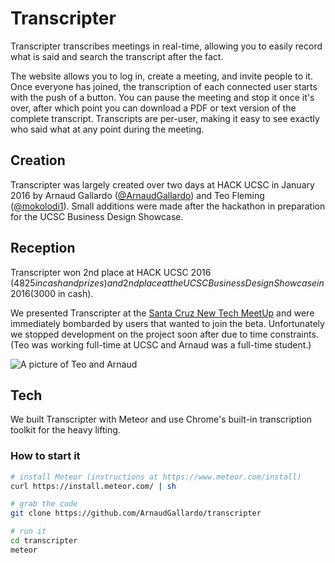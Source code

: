 # Transcripter

Transcripter transcribes meetings in real-time, allowing you to easily record what is said and search the transcript after the fact.

The website allows you to log in, create a meeting, and invite people to it. Once everyone has joined, the transcription of each connected user starts with the push of a button. You can pause the meeting and stop it once it's over, after which point you can download a PDF or text version of the complete transcript. Transcripts are per-user, making it easy to see exactly who said what at any point during the meeting.

## Creation

Transcripter was largely created over two days at HACK UCSC in January 2016 by Arnaud Gallardo ([@ArnaudGallardo](https://github.com/ArnaudGallardo)) and Teo Fleming ([@mokolodi1](https://github.com/mokolodi1)). Small additions were made after the hackathon in preparation for the UCSC Business Design Showcase.

## Reception

Transcripter won 2nd place at HACK UCSC 2016 ($4825 in cash and prizes) and 2nd place at the UCSC Business Design Showcase in 2016 ($3000 in cash).

We presented Transcripter at the [Santa Cruz New Tech MeetUp](https://www.meetup.com/santacruznewtech/) and were immediately bombarded by users that wanted to join the beta. Unfortunately we stopped development on the project soon after due to time constraints. (Teo was working full-time at UCSC and Arnaud was a full-time student.)

![A picture of Teo and Arnaud](images/UCSC_BusinessDesignShowcase_Transcripter.jpg?raw=true "Winners!")

## Tech

We built Transcripter with Meteor and use Chrome's built-in transcription toolkit for the heavy lifting.

### How to start it

```sh
# install Meteor (instructions at https://www.meteor.com/install)
curl https://install.meteor.com/ | sh

# grab the code
git clone https://github.com/ArnaudGallardo/transcripter

# run it
cd transcripter
meteor
```
